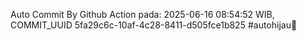 Auto Commit By Github Action pada: 2025-06-16 08:54:52 WIB, COMMIT_UUID 5fa29c6c-10af-4c28-8411-d505fce1b825 #autohijau🗿
